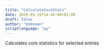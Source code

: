 ```yaml
---
title: "CalculateCoreStats"
date: 2019-03-15T14:44:00+01:00
draft: false
author: "Unknown"
scriptlanguage: "py"
---
```



Calculates core statistics for selected entries

